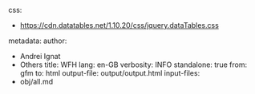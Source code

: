 css:
- https://cdn.datatables.net/1.10.20/css/jquery.dataTables.css

metadata:
  author:
  - Andrei Ignat
  - Others
  title: WFH
  lang: en-GB
verbosity: INFO
standalone: true
from: gfm
to: html
output-file: output/output.html
input-files: 
- obj/all.md
